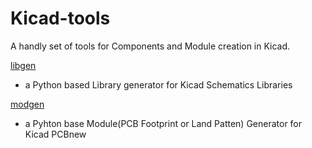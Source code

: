 Kicad-tools
===========

A handly set of tools for Components and Module creation in Kicad.

[libgen](https://github.com/AdharLabs/Kicad-tools/tree/master/libgen)
- a Python based Library generator for Kicad Schematics Libraries

[modgen](https://github.com/AdharLabs/Kicad-tools/tree/master/modgen)
- a Pyhton base Module(PCB Footprint or Land Patten) Generator for Kicad PCBnew

